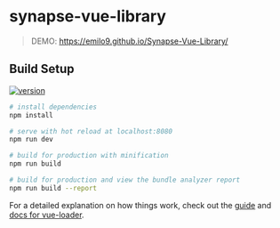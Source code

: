 # synapse-vue-library

> DEMO: https://emilo9.github.io/Synapse-Vue-Library/

## Build Setup
[![version](https://img.shields.io/badge/version-1.1.0-yellow.svg)](https://semver.org)
``` bash
# install dependencies
npm install

# serve with hot reload at localhost:8080
npm run dev

# build for production with minification
npm run build

# build for production and view the bundle analyzer report
npm run build --report
```

For a detailed explanation on how things work, check out the [guide](http://vuejs-templates.github.io/webpack/) and [docs for vue-loader](http://vuejs.github.io/vue-loader).
